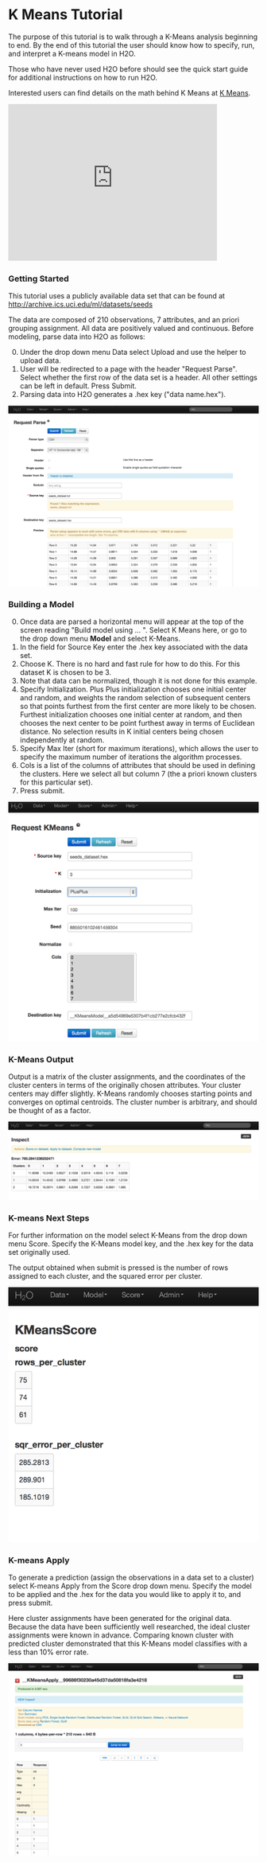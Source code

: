 # K Means Tutorial

The purpose of this tutorial is to walk through a K-Means analysis
beginning to end. By the end of this tutorial the user should know how
to specify, run, and interpret a K-means model in  H2O.

Those who have never used H2O before should see the quick start guide
for additional instructions on how to run H2O.

Interested users can find details on the math behind K Means at [K Means](../model/kmeans).

<object width="420" height="315"><param name="movie" value="http://www.youtube.com/v/KVeKfoMRMyQ?version=3&amp;hl=en_US"></param><param name="allowFullScreen" value="true"></param><param name="allowscriptaccess" value="always"></param><embed src="http://www.youtube.com/v/KVeKfoMRMyQ?version=3&amp;hl=en_US" type="application/x-shockwave-flash" width="420" height="315" allowscriptaccess="always" allowfullscreen="true"></embed></object>

### Getting Started

This tutorial uses a publicly available data set that can be found at http://archive.ics.uci.edu/ml/datasets/seeds

The data are composed of 210 observations, 7 attributes, and an priori
grouping assignment. All data are positively valued and
continuous. Before modeling, parse data into H2O as follows:


0. Under the drop down menu Data select Upload and use the helper to
   upload data.
0. User will be redirected to a page with the header "Request
   Parse". Select whether the first row of the data set is a
   header. All other settings can be left in default. Press Submit.
0. Parsing data into H2O generates a .hex key ("data name.hex").

![Image](KMparse.png)



### Building a Model

0. Once  data are parsed a horizontal menu will appear at the top
   of the screen reading "Build model using ... ". Select
   K Means here, or go to the drop down menu **Model** and
   select K-Means.
0. In the field for Source Key enter the .hex key associated with the
   data set.
0. Choose K. There is no hard and fast rule for how to
   do this. For this dataset K is chosen to be 3.
0. Note that data can be normalized, though it is not done for this
   example.
0. Specify Initialization. Plus Plus initialization chooses one
   initial center and random, and weights the random selection of
   subsequent centers so that points furthest from the first center
   are more likely to be chosen. Furthest initialization chooses one
   initial center at random, and then chooses the next center to be
   point furthest away in terms of Euclidean distance. No selection
   results in K initial centers being chosen independently at random.
0. Specify Max Iter (short for maximum iterations), which allows the
   user to specify the maximum number of iterations the algorithm processes.
0. Cols is a list of the columns of attributes that should be used
   in defining the clusters. Here we select all but column 7 (the
   a priori known clusters for this particular set).
0. Press submit.

![Image](KMrequest.png)



### K-Means Output

Output is a matrix of the cluster assignments, and the
coordinates of the cluster centers in terms of the originally
chosen attributes. Your cluster centers may differ slightly.
K-Means randomly chooses starting points and converges on
optimal centroids. The cluster number is arbitrary, and should
be thought of as a factor.

![Image](KMinspect.png )


### K-means Next Steps

For further information on the model select K-Means from the
drop down menu Score. Specify the K-Means model key, and the
.hex key for the data set originally used.

The output obtained when submit is pressed is the number of rows
assigned to each cluster, and the squared error per cluster.

![Image](KMscore.png)


### K-means Apply

To generate a prediction (assign the observations in a data set
to a cluster) select K-means Apply from the Score drop down menu.
Specify the model to be applied and the  .hex for the data
you would like to apply it to, and press submit.

Here cluster assignments have been generated
for the original data. Because the data have been sufficiently well
researched, the ideal cluster assignments were known in
advance. Comparing known cluster with predicted cluster demonstrated
that this K-Means model classifies with a less than 10% error rate.

![Image](KMapply.png)



